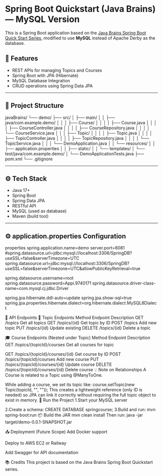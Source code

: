 # Spring Boot Quickstart (Java Brains) — MySQL Version

This is a Spring Boot application based on the [Java Brains Spring Boot Quick Start Series](https://www.youtube.com/playlist?list=PLqq-6Pq4lTTZSKAFG6aCDVDP86Qx4lNas), modified to use **MySQL** instead of Apache Derby as the database.

## 🚀 Features

- REST APIs for managing Topics and Courses
- Spring Boot with JPA (Hibernate)
- MySQL Database Integration
- CRUD operations using Spring Data JPA

---

## 🧠 Project Structure

javaBrains/
└── demo/
├── src/
│ ├── main/
│ │ ├── java/com.example.demo/
│ │ │ ├── Course/
│ │ │ │ ├── Course.java
│ │ │ │ ├── CourseController.java
│ │ │ │ ├── CourseRepository.java
│ │ │ │ └── CourseService.java
│ │ │ ├── Topic/
│ │ │ │ ├── Topic.java
│ │ │ │ ├── TopicController.java
│ │ │ │ ├── TopicRepository.java
│ │ │ │ └── TopicService.java
│ │ │ └── DemoApplication.java
│ │ └── resources/
│ │ ├── application.properties
│ │ ├── static/
│ │ └── templates/
│ └── test/java/com.example.demo/
│ └── DemoApplicationTests.java
├── pom.xml
└── .gitignore

---

## ⚙️ Tech Stack

- Java 17+
- Spring Boot
- Spring Data JPA
- RESTful API
- MySQL (used as database)
- Maven (build tool)

---

## ⚙️ application.properties Configuration

properties
spring.application.name=demo
server.port=8081
#spring.datasource.url=jdbc:mysql://localhost:3306/SpringDB?useSSL=false&serverTimezone=UTC
spring.datasource.url=jdbc:mysql://localhost:3306/SpringDB?useSSL=false&serverTimezone=UTC&allowPublicKeyRetrieval=true

spring.datasource.username=root
spring.datasource.password=Appi.9740171
spring.datasource.driver-class-name=com.mysql.cj.jdbc.Driver

spring.jpa.hibernate.ddl-auto=update
spring.jpa.show-sql=true
spring.jpa.properties.hibernate.dialect=org.hibernate.dialect.MySQL8Dialect


🔁 API Endpoints
📘 Topic Endpoints
Method	Endpoint	Description
GET	/topics	Get all topics
GET	/topics/{id}	Get topic by ID
POST	/topics	Add new topic
PUT	/topics/{id}	Update existing
DELETE	/topics/{id}	Delete a topic

🎓 Course Endpoints (Nested under Topic)
Method	Endpoint	Description
GET	/topics/{topicId}/courses	Get all courses for topic

GET	/topics/{topicId}/courses/{id}	Get course by ID
POST	/topics/{topicId}/courses	Add new course
PUT	/topics/{topicId}/courses/{id}	Update course
DELETE	/topics/{topicId}/courses/{id}	Delete course
💡 Note on Relationships
A Course is related to a Topic using @ManyToOne.

While adding a course, we set its topic like:
course.setTopic(new Topic(topicId, "", ""));
This creates a lightweight reference (only ID is needed) so JPA can link it correctly without requiring the full topic object to exist in memory.
🧪 Run the Project
1.Start your MySQL server

2.Create a schema:
 CREATE DATABASE springcourse;
3.Build and run:
mvn spring-boot:run
📦 Build the JAR
mvn clean install
Then run:
java -jar target/demo-0.0.1-SNAPSHOT.jar

📤 Deployment (Future Scope)
Add Docker support

Deploy to AWS EC2 or Railway

Add Swagger for API documentation

📚 Credits
This project is based on the Java Brains Spring Boot Quickstart series.


